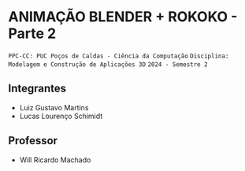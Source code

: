 # ANIMAÇÃO BLENDER + ROKOKO - Parte 2

`PPC-CC: PUC Poços de Caldas - Ciência da Computação`
`Disciplina: Modelagem e Construção de Aplicações 3D`
`2024 - Semestre 2`

## Integrantes

- Luiz Gustavo Martins
- Lucas Lourenço Schimidt

## Professor

- Will Ricardo Machado

